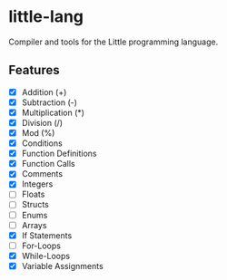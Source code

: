 # little-lang
Compiler and tools for the Little programming language.

## Features
- [x] Addition (+)
- [x] Subtraction (-)
- [x] Multiplication (*)
- [x] Division (/)
- [x] Mod (%)
- [x] Conditions
- [x] Function Definitions
- [x] Function Calls
- [x] Comments
- [x] Integers
- [ ] Floats
- [ ] Structs
- [ ] Enums
- [ ] Arrays
- [x] If Statements
- [ ] For-Loops
- [x] While-Loops
- [x] Variable Assignments
